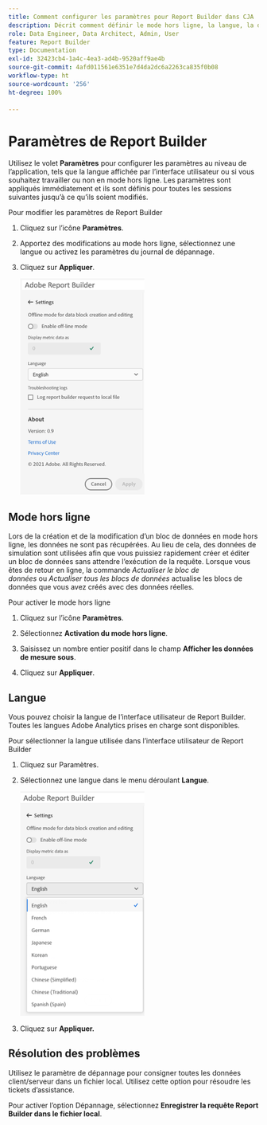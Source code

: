 ```yaml
---
title: Comment configurer les paramètres pour Report Builder dans CJA
description: Décrit comment définir le mode hors ligne, la langue, la date et les paramètres de dépannage.
role: Data Engineer, Data Architect, Admin, User
feature: Report Builder
type: Documentation
exl-id: 32423cb4-1a4c-4ea3-ad4b-9520aff9ae4b
source-git-commit: 4afd011561e6351e7d4da2dc6a2263ca835f0b08
workflow-type: ht
source-wordcount: '256'
ht-degree: 100%

---
```


# Paramètres de Report Builder

Utilisez le volet **Paramètres** pour configurer les paramètres au niveau de l’application, tels que la langue affichée par l’interface utilisateur ou si vous souhaitez travailler ou non en mode hors ligne. Les paramètres sont appliqués immédiatement et ils sont définis pour toutes les sessions suivantes jusqu’à ce qu’ils soient modifiés.

Pour modifier les paramètres de Report Builder

1. Cliquez sur l’icône **Paramètres**.

1. Apportez des modifications au mode hors ligne, sélectionnez une langue ou activez les paramètres du journal de dépannage.

1. Cliquez sur **Appliquer**.

   ![](./assets/image38.png)

## Mode hors ligne

Lors de la création et de la modification d’un bloc de données en mode hors ligne, les données ne sont pas récupérées. Au lieu de cela, des données de simulation sont utilisées afin que vous puissiez rapidement créer et éditer un bloc de données sans attendre l’exécution de la requête. Lorsque vous êtes de retour en ligne, la commande *Actualiser le bloc de données* ou *Actualiser tous les blocs de données* actualise les blocs de données que vous avez créés avec des données réelles.

Pour activer le mode hors ligne

1. Cliquez sur l’icône **Paramètres**.

1. Sélectionnez **Activation du mode hors ligne**.

1. Saisissez un nombre entier positif dans le champ **Afficher les données de mesure sous**.

1. Cliquez sur **Appliquer**.

## Langue

Vous pouvez choisir la langue de l’interface utilisateur de Report Builder. Toutes les langues Adobe Analytics prises en charge sont disponibles.

Pour sélectionner la langue utilisée dans l’interface utilisateur de Report Builder

1. Cliquez sur Paramètres.

1. Sélectionnez une langue dans le menu déroulant **Langue**.

   ![](./assets/image39.png)

1. Cliquez sur **Appliquer.**

## Résolution des problèmes

Utilisez le paramètre de dépannage pour consigner toutes les données client/serveur dans un fichier local. Utilisez cette option pour résoudre les tickets d’assistance.

Pour activer l’option Dépannage, sélectionnez **Enregistrer la requête Report Builder dans le fichier local**.
